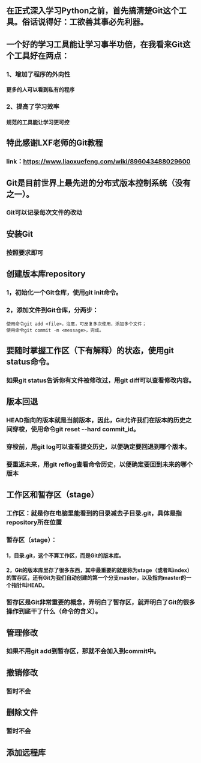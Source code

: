 ## 在正式深入学习Python之前，首先搞清楚Git这个工具。俗话说得好：工欲善其事必先利器。
## 一个好的学习工具能让学习事半功倍，在我看来Git这个工具好在两点：
### 1、增加了程序的外向性
#### 更多的人可以看到私有的程序
### 2、提高了学习效率
#### 规范的工具能让学习更可控


## 特此感谢LXF老师的Git教程
### link：https://www.liaoxuefeng.com/wiki/896043488029600


## Git是目前世界上最先进的分布式版本控制系统（没有之一）。
### Git可以记录每次文件的改动

## 安装Git
### 按照要求即可

## 创建版本库repository
### 1，初始化一个Git仓库，使用git init命令。
### 2，添加文件到Git仓库，分两步：
    使用命令git add <file>，注意，可反复多次使用，添加多个文件；
    使用命令git commit -m <message>，完成。
    
## 要随时掌握工作区（下有解释）的状态，使用git status命令。
### 如果git status告诉你有文件被修改过，用git diff可以查看修改内容。

## 版本回退
### HEAD指向的版本就是当前版本，因此，Git允许我们在版本的历史之间穿梭，使用命令git reset --hard commit_id。
### 穿梭前，用git log可以查看提交历史，以便确定要回退到哪个版本。
### 要重返未来，用git reflog查看命令历史，以便确定要回到未来的哪个版本
 
## 工作区和暂存区（stage）
### 工作区：就是你在电脑里能看到的目录减去子目录.git，具体是指repository所在位置
### 暂存区（stage）：
#### 1，目录.git，这个不算工作区，而是Git的版本库。
#### 2，Git的版本库里存了很多东西，其中最重要的就是称为stage（或者叫index）的暂存区，还有Git为我们自动创建的第一个分支master，以及指向master的一个指针叫HEAD。
### 暂存区是Git非常重要的概念，弄明白了暂存区，就弄明白了Git的很多操作到底干了什么（命令的含义）。

## 管理修改
### 如果不用git add到暂存区，那就不会加入到commit中。

## 撤销修改
### 暂时不会

## 删除文件
### 暂时不会

## 添加远程库

